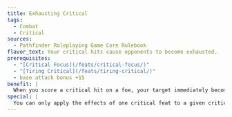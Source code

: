 ```yaml
---
title: Exhausting Critical
tags:
  - Combat
  - Critical
sources:
  - Pathfinder Roleplaying Game Core Rulebook
flavor_text: Your critical hits cause opponents to become exhausted.
prerequisites:
  - "[Critical Focus](/feats/critical-focus/)"
  - "[Tiring Critical](/feats/tiring-critical/)"
  - base attack bonus +15
benefit: |
  When you score a critical hit on a foe, your target immediately becomes exhausted. This feat has no effect on exhausted creatures.
special: |
  You can only apply the effects of one critical feat to a given critical hit unless you possess the Critical Mastery feat.
---
```


